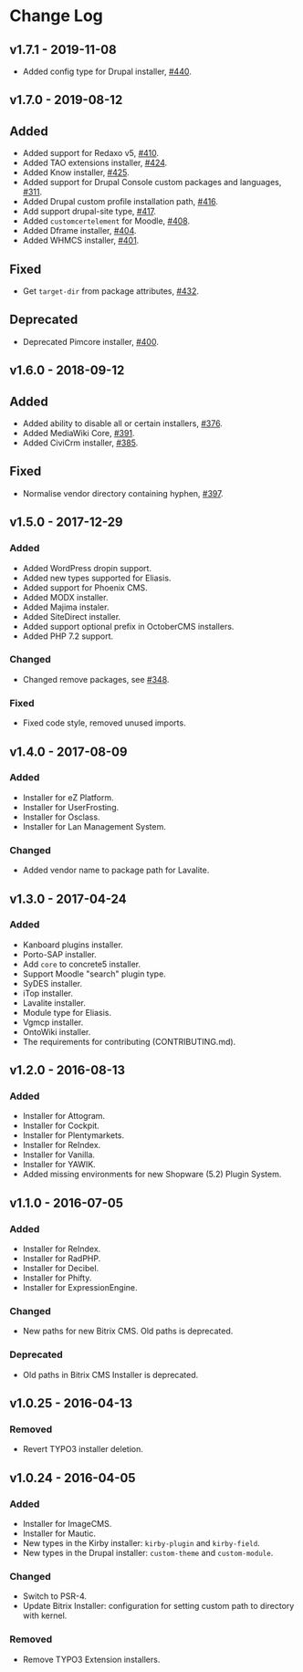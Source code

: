 # Change Log

## v1.7.1 - 2019-11-08
* Added config type for Drupal installer, [#440](https://github.com/composer/installers/pull/440).

## v1.7.0 - 2019-08-12
## Added
* Added support for Redaxo v5, [#410](https://github.com/composer/installers/pull/410).
* Added TAO extensions installer, [#424](https://github.com/composer/installers/pull/424).
* Added Know installer, [#425](https://github.com/composer/installers/pull/425).
* Added support for Drupal Console custom packages and languages, [#311](https://github.com/composer/installers/pull/311).
* Added Drupal custom profile installation path, [#416](https://github.com/composer/installers/pull/416).
* Add support drupal-site type, [#417](https://github.com/composer/installers/pull/417).
* Added `customcertelement` for Moodle, [#408](https://github.com/composer/installers/pull/408).
* Added Dframe installer, [#404](https://github.com/composer/installers/pull/404).
* Added WHMCS installer, [#401](https://github.com/composer/installers/pull/401).

## Fixed
* Get `target-dir` from package attributes, [#432](https://github.com/composer/installers/pull/432).

## Deprecated
* Deprecated Pimcore installer, [#400](https://github.com/composer/installers/pull/400).

## v1.6.0 - 2018-09-12
## Added
* Added ability to disable all or certain installers, [#376](https://github.com/composer/installers/pull/376).
* Added MediaWiki Core, [#391](https://github.com/composer/installers/pull/391).
* Added CiviCrm installer, [#385](https://github.com/composer/installers/pull/385).

## Fixed
* Normalise vendor directory containing hyphen, [#397](https://github.com/composer/installers/pull/397).

## v1.5.0 - 2017-12-29
### Added
* Added WordPress dropin support.
* Added new types supported for Eliasis.
* Added support for Phoenix CMS.
* Added MODX installer.
* Added Majima instaler.
* Added SiteDirect installer.
* Added support optional prefix in OctoberCMS installers.
* Added PHP 7.2 support.

### Changed
* Changed remove packages, see [#348](https://github.com/composer/installers/pull/348).

### Fixed
* Fixed code style, removed unused imports.

## v1.4.0 - 2017-08-09
### Added
* Installer for eZ Platform.
* Installer for UserFrosting.
* Installer for Osclass.
* Installer for Lan Management System.

### Changed
* Added vendor name to package path for Lavalite.

## v1.3.0 - 2017-04-24
### Added
* Kanboard plugins installer.
* Porto-SAP installer.
* Add `core` to concrete5 installer.
* Support Moodle "search" plugin type.
* SyDES installer.
* iTop installer.
* Lavalite installer.
* Module type for Eliasis.
* Vgmcp installer.
* OntoWiki installer.
* The requirements for contributing (CONTRIBUTING.md).

## v1.2.0 - 2016-08-13
### Added
* Installer for Attogram.
* Installer for Cockpit.
* Installer for Plentymarkets.
* Installer for ReIndex.
* Installer for Vanilla.
* Installer for YAWIK.
* Added missing environments for new Shopware (5.2) Plugin System.

## v1.1.0 - 2016-07-05
### Added
* Installer for ReIndex.
* Installer for RadPHP.
* Installer for Decibel.
* Installer for Phifty.
* Installer for ExpressionEngine.

### Changed
* New paths for new Bitrix CMS. Old paths is deprecated.

### Deprecated
* Old paths in Bitrix CMS Installer is deprecated.

## v1.0.25 - 2016-04-13
### Removed
* Revert TYPO3 installer deletion.

## v1.0.24 - 2016-04-05
### Added
* Installer for ImageCMS.
* Installer for Mautic.
* New types in the Kirby installer: `kirby-plugin` and `kirby-field`.
* New types in the Drupal installer: `custom-theme` and `custom-module`.

### Changed
* Switch to PSR-4.
* Update Bitrix Installer: configuration for setting custom path to directory with kernel.

### Removed
* Remove TYPO3 Extension installers.
